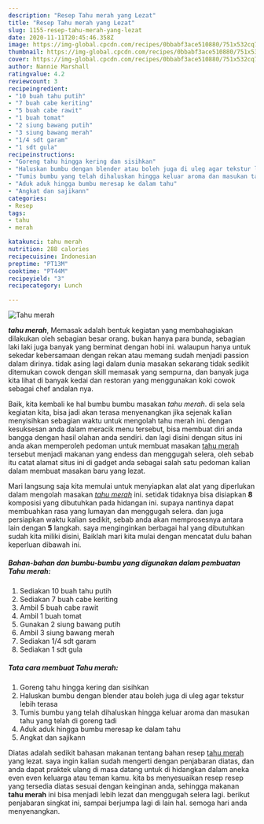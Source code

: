 ```yaml
---
description: "Resep Tahu merah yang Lezat"
title: "Resep Tahu merah yang Lezat"
slug: 1155-resep-tahu-merah-yang-lezat
date: 2020-11-11T20:45:46.358Z
image: https://img-global.cpcdn.com/recipes/0bbabf3ace510880/751x532cq70/tahu-merah-foto-resep-utama.jpg
thumbnail: https://img-global.cpcdn.com/recipes/0bbabf3ace510880/751x532cq70/tahu-merah-foto-resep-utama.jpg
cover: https://img-global.cpcdn.com/recipes/0bbabf3ace510880/751x532cq70/tahu-merah-foto-resep-utama.jpg
author: Nannie Marshall
ratingvalue: 4.2
reviewcount: 3
recipeingredient:
- "10 buah tahu putih"
- "7 buah cabe keriting"
- "5 buah cabe rawit"
- "1 buah tomat"
- "2 siung bawang putih"
- "3 siung bawang merah"
- "1/4 sdt garam"
- "1 sdt gula"
recipeinstructions:
- "Goreng tahu hingga kering dan sisihkan"
- "Haluskan bumbu dengan blender atau boleh juga di uleg agar tekstur lebih terasa"
- "Tumis bumbu yang telah dihaluskan hingga keluar aroma dan masukan tahu yang telah di goreng tadi"
- "Aduk aduk hingga bumbu meresap ke dalam tahu"
- "Angkat dan sajikann"
categories:
- Resep
tags:
- tahu
- merah

katakunci: tahu merah 
nutrition: 288 calories
recipecuisine: Indonesian
preptime: "PT13M"
cooktime: "PT44M"
recipeyield: "3"
recipecategory: Lunch

---
```



![Tahu merah](https://img-global.cpcdn.com/recipes/0bbabf3ace510880/751x532cq70/tahu-merah-foto-resep-utama.jpg)

<b><i>tahu merah</i></b>, Memasak adalah bentuk kegiatan yang membahagiakan dilakukan oleh sebagian besar orang. bukan hanya para bunda, sebagian laki laki juga banyak yang berminat dengan hobi ini. walaupun hanya untuk sekedar kebersamaan dengan rekan atau memang sudah menjadi passion dalam dirinya. tidak asing lagi dalam dunia masakan sekarang tidak sedikit ditemukan cowok dengan skill memasak yang sempurna, dan banyak juga kita lihat di banyak kedai dan restoran yang menggunakan koki cowok sebagai chef andalan nya.



Baik, kita kembali ke hal bumbu bumbu masakan <i>tahu merah</i>. di sela sela kegiatan kita, bisa jadi akan terasa menyenangkan jika sejenak kalian menyisihkan sebagian waktu untuk mengolah tahu merah ini. dengan kesuksesan anda dalam meracik menu tersebut, bisa membuat diri anda bangga dengan hasil olahan anda sendiri. dan lagi disini dengan situs ini anda akan memperoleh pedoman untuk membuat masakan <u>tahu merah</u> tersebut menjadi makanan yang endess dan menggugah selera, oleh sebab itu catat alamat situs ini di gadget anda sebagai salah satu pedoman kalian dalam membuat masakan baru yang lezat.


Mari langsung saja kita memulai untuk menyiapkan alat alat yang diperlukan dalam mengolah masakan <u><i>tahu merah</i></u> ini. setidak tidaknya bisa disiapkan <b>8</b> komposisi yang dibutuhkan pada hidangan ini. supaya nantinya dapat membuahkan rasa yang lumayan dan menggugah selera. dan juga persiapkan waktu kalian sedikit, sebab anda akan memprosesnya antara lain dengan <b>5</b> langkah. saya menginginkan berbagai hal yang dibutuhkan sudah kita miliki disini, Baiklah mari kita mulai dengan mencatat dulu bahan keperluan dibawah ini.

<!--inarticleads1-->

##### Bahan-bahan dan bumbu-bumbu yang digunakan dalam pembuatan Tahu merah:

1. Sediakan 10 buah tahu putih
1. Sediakan 7 buah cabe keriting
1. Ambil 5 buah cabe rawit
1. Ambil 1 buah tomat
1. Gunakan 2 siung bawang putih
1. Ambil 3 siung bawang merah
1. Sediakan 1/4 sdt garam
1. Sediakan 1 sdt gula




<!--inarticleads2-->

##### Tata cara membuat Tahu merah:

1. Goreng tahu hingga kering dan sisihkan
1. Haluskan bumbu dengan blender atau boleh juga di uleg agar tekstur lebih terasa
1. Tumis bumbu yang telah dihaluskan hingga keluar aroma dan masukan tahu yang telah di goreng tadi
1. Aduk aduk hingga bumbu meresap ke dalam tahu
1. Angkat dan sajikann




Diatas adalah sedikit bahasan makanan tentang bahan resep <u>tahu merah</u> yang lezat. saya ingin kalian sudah mengerti dengan penjabaran diatas, dan anda dapat praktek ulang di masa datang untuk di hidangkan dalam aneka even even keluarga atau teman kamu. kita bs menyesuaikan resep resep yang tersedia diatas sesuai dengan keinginan anda, sehingga makanan <b>tahu merah</b> ini bisa menjadi lebih lezat dan menggugah selera lagi. berikut penjabaran singkat ini, sampai berjumpa lagi di lain hal. semoga hari anda menyenangkan.

